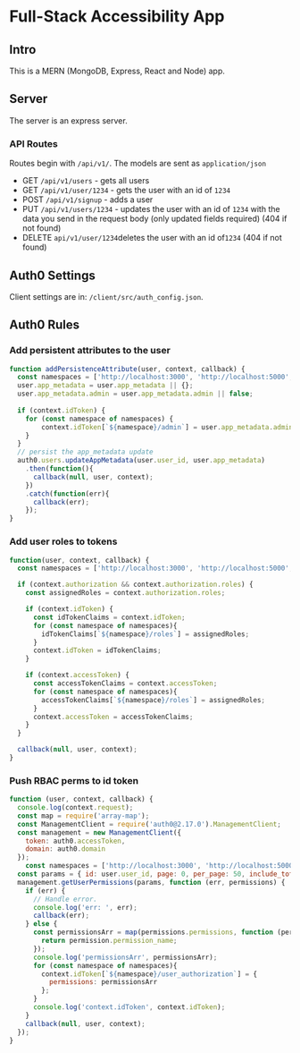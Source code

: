 # Full-Stack Accessibility App

## Intro

This is a MERN (MongoDB, Express, React and Node) app.

## Server

The server is an express server.

### API Routes

Routes begin with `/api/v1/`. The models are sent as `application/json`

* GET `/api/v1/users` - gets all users
* GET `/api/v1/user/1234` - gets the user with an id of `1234`
* POST `/api/v1/signup` - adds a user
* PUT `/api/v1/users/1234` - updates the user with an id of `1234` with the data you send in the request body (only updated fields required) (404 if not found)
* DELETE `api/v1/user/1234`deletes the user with an id of`1234` (404 if not found)

## Auth0 Settings


Client settings are in: `/client/src/auth_config.json`.

## Auth0 Rules

### Add persistent attributes to the user

```javascript
function addPersistenceAttribute(user, context, callback) {
  const namespaces = ['http://localhost:3000', 'http://localhost:5000', 'https://portfolio-fs-app.herokuapp.com']; // <-- all domains go here
  user.app_metadata = user.app_metadata || {};
  user.app_metadata.admin = user.app_metadata.admin || false;
  
  if (context.idToken) {
    for (const namespace of namespaces) {
    	context.idToken[`${namespace}/admin`] = user.app_metadata.admin;
    }
  }
  // persist the app_metadata update
  auth0.users.updateAppMetadata(user.user_id, user.app_metadata)
    .then(function(){
      callback(null, user, context);
    })
    .catch(function(err){
      callback(err);
    });
}
```

### Add user roles to tokens

```javascript
function(user, context, callback) {
  const namespaces = ['http://localhost:3000', 'http://localhost:5000', 'https://portfolio-fs-app.herokuapp.com'];

  if (context.authorization && context.authorization.roles) {
    const assignedRoles = context.authorization.roles;

    if (context.idToken) {
      const idTokenClaims = context.idToken;
      for (const namespace of namespaces){
      	idTokenClaims[`${namespace}/roles`] = assignedRoles;
      }
      context.idToken = idTokenClaims;
    }

    if (context.accessToken) {
      const accessTokenClaims = context.accessToken;
      for (const namespace of namespaces){
      	accessTokenClaims[`${namespace}/roles`] = assignedRoles;
      }
      context.accessToken = accessTokenClaims;
    }
  }

  callback(null, user, context);
}
```

### Push RBAC perms to id token

```javascript
function (user, context, callback) {
  console.log(context.request);
  const map = require('array-map');
  const ManagementClient = require('auth0@2.17.0').ManagementClient;
  const management = new ManagementClient({
    token: auth0.accessToken,
    domain: auth0.domain
  });
	const namespaces = ['http://localhost:3000', 'http://localhost:5000', 'https://portfolio-fs-app.herokuapp.com'];
  const params = { id: user.user_id, page: 0, per_page: 50, include_totals: true };
  management.getUserPermissions(params, function (err, permissions) {
    if (err) {
      // Handle error.
      console.log('err: ', err);
      callback(err);
    } else {
      const permissionsArr = map(permissions.permissions, function (permission) {
        return permission.permission_name;
      });
      console.log('permissionsArr', permissionsArr);
      for (const namespace of namespaces){
        context.idToken[`${namespace}/user_authorization`] = {
          permissions: permissionsArr
        };
      }
      console.log('context.idToken', context.idToken);
    }
    callback(null, user, context);
  });
}
```